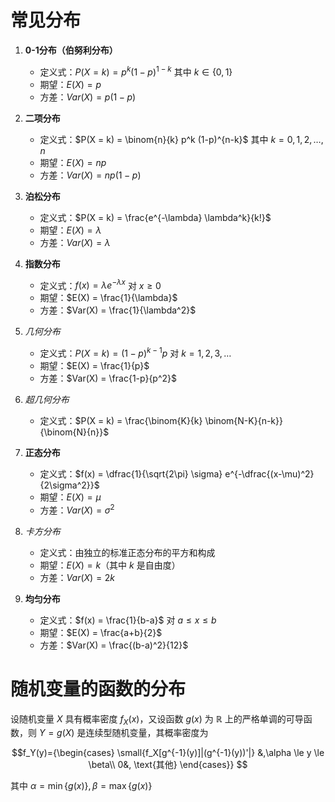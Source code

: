 # 常见分布

1. **0-1分布（伯努利分布）**
   - 定义式：$P(X = k) = p^k (1-p)^{1-k}$ 其中 $k \in \{0, 1\}$
   - 期望：$E(X) = p$
   - 方差：$Var(X) = p(1-p)$

2. **二项分布**
   - 定义式：$P(X = k) = \binom{n}{k} p^k (1-p)^{n-k}$ 其中 $k = 0, 1, 2, \ldots, n$
   - 期望：$E(X) = np$
   - 方差：$Var(X) = np(1-p)$

3. **泊松分布**
   - 定义式：$P(X = k) = \frac{e^{-\lambda} \lambda^k}{k!}$
   - 期望：$E(X) = \lambda$
   - 方差：$Var(X) = \lambda$

4. **指数分布**
   - 定义式：$f(x) = \lambda e^{-\lambda x}$ 对 $x \geq 0$
   - 期望：$E(X) = \frac{1}{\lambda}$
   - 方差：$Var(X) = \frac{1}{\lambda^2}$

5. *几何分布*
   - 定义式：$P(X = k) = (1-p)^{k-1} p$ 对 $k = 1, 2, 3, \ldots$
   - 期望：$E(X) = \frac{1}{p}$
   - 方差：$Var(X) = \frac{1-p}{p^2}$

6. *超几何分布*
   - 定义式：$P(X = k) = \frac{\binom{K}{k} \binom{N-K}{n-k}}{\binom{N}{n}}$

7. **正态分布**
   - 定义式：$f(x) = \dfrac{1}{\sqrt{2\pi} \sigma} e^{-\dfrac{(x-\mu)^2}{2\sigma^2}}$
   - 期望：$E(X) = \mu$
   - 方差：$Var(X) = \sigma^2$

8. *卡方分布*
   - 定义式：由独立的标准正态分布的平方和构成
   - 期望：$E(X) = k$（其中 $k$ 是自由度）
   - 方差：$Var(X) = 2k$

9. **均匀分布**
   - 定义式：$f(x) = \frac{1}{b-a}$ 对 $a \leq x \leq b$
   - 期望：$E(X) = \frac{a+b}{2}$
   - 方差：$Var(X) = \frac{(b-a)^2}{12}$

# 随机变量的函数的分布

设随机变量 $X$ 具有概率密度 $f_X(x)$，又设函数 $g(x)$ 为 $\mathbb{R}$ 上的严格单调的可导函数，则 $Y=g(X)$ 是连续型随机变量，其概率密度为


$$f_Y(y)={\begin{cases}
\small{f_X[g^{-1}(y)]|(g^{-1}(y))'|} &,\alpha \le y \le \beta\\
0&, \text{其他}
\end{cases}}
$$

其中 $\alpha=\min\{g(x)\}, \beta=\max\{g(x)\}$ 

